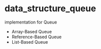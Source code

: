 # data_structure_queue
implementation for Queue


- Array-Based Queue
- Reference-Based Queue
- List-Based Queue